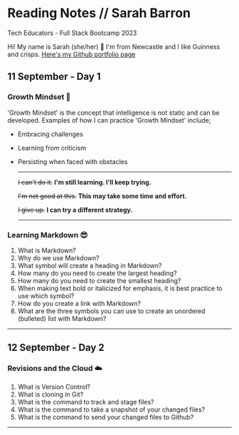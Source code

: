 # Reading Notes // Sarah Barron 
Tech Educators - Full Stack Bootcamp 2023

Hi! My name is Sarah (she/her) 🙂 I'm from Newcastle and I like Guinness and crisps. 
[Here's my Github portfolio page](https://github.com/sarahibarron)

## 11 September - Day 1 
### Growth Mindset 🧠
'Growth Mindset' is the concept that intelligence is not static and can be developed. Examples of how I can practice 'Growth Mindset' include; 
- Embracing challenges
- Learning from criticism
- Persisting when faced with obstacles

  ____
 
	~~I can't do it.~~ **I'm still learning. I'll keep trying.**

	~~I'm not good at this.~~ **This may take some time and effort.**

	~~I give up.~~ **I can try a different strategy.**
  ____
  
### Learning Markdown 😎
1. What is Markdown?
2. Why do we use Markdown?
3. What symbol will create a heading in Markdown?
4. How many do you need to create the largest heading?
5. How many do you need to create the smallest heading?
6. When making text bold or italicized for emphasis, it is best practice to use which symbol?
7. How do you create a link with Markdown?
8. What are the three symbols you can use to create an unordered (bulleted) list with Markdown?

_____

## 12 September - Day 2 
### Revisions and the Cloud ☁️
1. What is Version Control?
2. What is cloning in Git?
3. What is the command to track and stage files?
4. What is the command to take a snapshot of your changed files?
5. What is the command to send your changed files to Github?

_____


